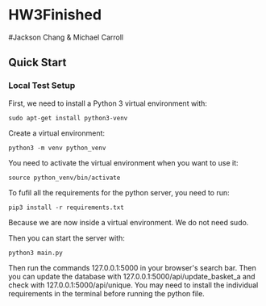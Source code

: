 # HW3Finished
#Jackson Chang & Michael Carroll

## Quick Start
### Local Test Setup
First, we need to install a Python 3 virtual environment with:
```
sudo apt-get install python3-venv
```

Create a virtual environment:
```
python3 -m venv python_venv
```

You need to activate the virtual environment when you want to use it:
```
source python_venv/bin/activate
```

To fufil all the requirements for the python server, you need to run:
```
pip3 install -r requirements.txt
```
Because we are now inside a virtual environment. We do not need sudo.

Then you can start the server with:
```
python3 main.py
```
Then run the commands 127.0.0.1:5000 in your browser's search bar. Then you can update the database with 127.0.0.1:5000/api/update_basket_a and check with 127.0.0.1:5000/api/unique.
You may need to install the individual requirements in the terminal before running the python file.
